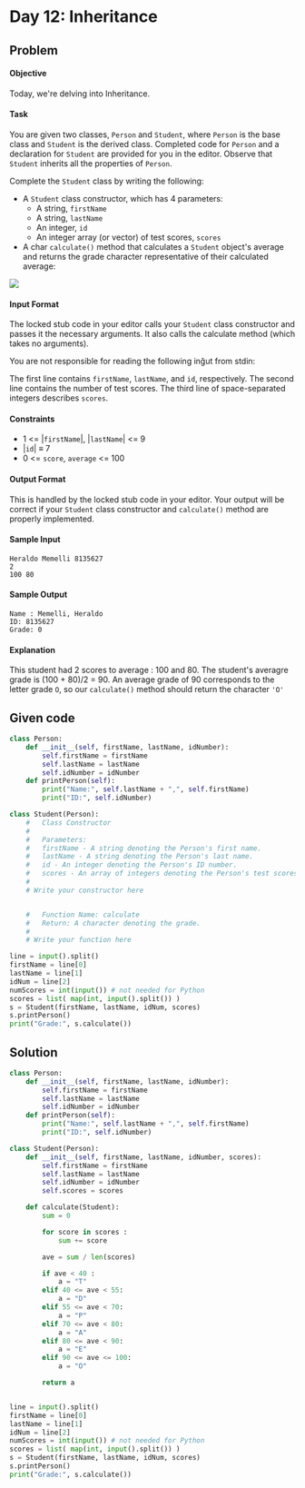 # Day 12: Inheritance
## Problem
#### Objective

Today, we're delving into Inheritance.

#### Task
You are given two classes, `Person` and `Student`, where `Person` is the base class and `Student` is the derived class. Completed code for `Person` and a declaration for `Student` are provided for you in the editor. Observe that `Student` inherits all the properties of `Person`.

Complete the `Student` class by writing the following:

* A `Student` class constructor, which has 4 parameters:
  - A string, `firstName`
  - A string, `lastName`
  - An integer, `id`
  - An integer array (or vector) of test scores, `scores`
* A char `calculate()` method that calculates a `Student` object's average and returns the grade character representative of their calculated average:

![](https://s3.amazonaws.com/hr-challenge-images/17165/1458142706-3073bc9143-Grading.png)


#### Input Format
The locked stub code in your editor calls your `Student` class constructor and passes it the necessary arguments. It also calls the calculate method (which takes no arguments).

You are not responsible for reading the following inğut from stdin:

The first line contains `firstName`, `lastName`, and `id`, respectively. The second line contains the number of test scores. The third line of space-separated integers describes `scores`.

#### Constraints

* 1 <= |`firstName`|, |`lastName`| <= 9
* |`id`| ≡ 7
* 0 <= `score`, `average` <= 100


#### Output Format
This is handled by the locked stub code in your editor. Your output will be correct if your `Student` class constructor and `calculate()` method are properly implemented.


#### Sample Input

```
Heraldo Memelli 8135627
2
100 80
```

#### Sample Output

```
Name : Memelli, Heraldo
ID: 8135627
Grade: 0
```

#### Explanation
This student had 2 scores to average : 100 and 80. The student's averagre grade is (100 + 80)/2 = 90. An average grade of 90 corresponds to the letter grade `O`, so our `calculate()` method should return the character `'O'`

## Given code

```python
class Person:
	def __init__(self, firstName, lastName, idNumber):
		self.firstName = firstName
		self.lastName = lastName
		self.idNumber = idNumber
	def printPerson(self):
		print("Name:", self.lastName + ",", self.firstName)
		print("ID:", self.idNumber)

class Student(Person):
    #   Class Constructor
    #   
    #   Parameters:
    #   firstName - A string denoting the Person's first name.
    #   lastName - A string denoting the Person's last name.
    #   id - An integer denoting the Person's ID number.
    #   scores - An array of integers denoting the Person's test scores.
    #
    # Write your constructor here


    #   Function Name: calculate
    #   Return: A character denoting the grade.
    #
    # Write your function here

line = input().split()
firstName = line[0]
lastName = line[1]
idNum = line[2]
numScores = int(input()) # not needed for Python
scores = list( map(int, input().split()) )
s = Student(firstName, lastName, idNum, scores)
s.printPerson()
print("Grade:", s.calculate())
```

## Solution

```python
class Person:
	def __init__(self, firstName, lastName, idNumber):
		self.firstName = firstName
		self.lastName = lastName
		self.idNumber = idNumber
	def printPerson(self):
		print("Name:", self.lastName + ",", self.firstName)
		print("ID:", self.idNumber)

class Student(Person):
	def __init__(self, firstName, lastName, idNumber, scores):
		self.firstName = firstName
		self.lastName = lastName
		self.idNumber = idNumber
		self.scores = scores

	def calculate(Student):
		sum = 0

		for score in scores :
			sum += score

		ave = sum / len(scores)

		if ave < 40 :
			a = "T"
		elif 40 <= ave < 55:
			a = "D"
		elif 55 <= ave < 70:
			a = "P"
		elif 70 <= ave < 80:
			a = "A"
		elif 80 <= ave < 90:
			a = "E"
		elif 90 <= ave <= 100:
			a = "O"

		return a


line = input().split()
firstName = line[0]
lastName = line[1]
idNum = line[2]
numScores = int(input()) # not needed for Python
scores = list( map(int, input().split()) )
s = Student(firstName, lastName, idNum, scores)
s.printPerson()
print("Grade:", s.calculate())
```
